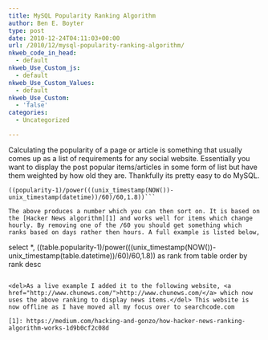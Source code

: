 ```yaml
---
title: MySQL Popularity Ranking Algorithm
author: Ben E. Boyter
type: post
date: 2010-12-24T04:11:03+00:00
url: /2010/12/mysql-popularity-ranking-algorithm/
nkweb_code_in_head:
  - default
nkweb_Use_Custom_js:
  - default
nkweb_Use_Custom_Values:
  - default
nkweb_Use_Custom:
  - 'false'
categories:
  - Uncategorized

---
```

Calculating the popularity of a page or article is something that usually comes up as a list of requirements for any social website. Essentially you want to display the post popular items/articles in some form of list but have them weighted by how old they are. Thankfully its pretty easy to do MySQL.

```
((popularity-1)/power(((unix_timestamp(NOW())-unix_timestamp(datetime))/60)/60,1.8))```

The above produces a number which you can then sort on. It is based on the [Hacker News algorithm][1] and works well for items which change hourly. By removing one of the /60 you should get something which ranks based on days rather then hours. A full example is listed below,

```
select *,
((table.popularity-1)/power(((unix_timestamp(NOW())-unix_timestamp(table.datetime))/60)/60,1.8)) as rank
 from table order by rank desc
 ```

<del>As a live example I added it to the following website, <a href="http://www.chunews.com/">http://www.chunews.com/</a> which now uses the above ranking to display news items.</del> This website is now offline as I have moved all my focus over to searchcode.com

 [1]: https://medium.com/hacking-and-gonzo/how-hacker-news-ranking-algorithm-works-1d9b0cf2c08d